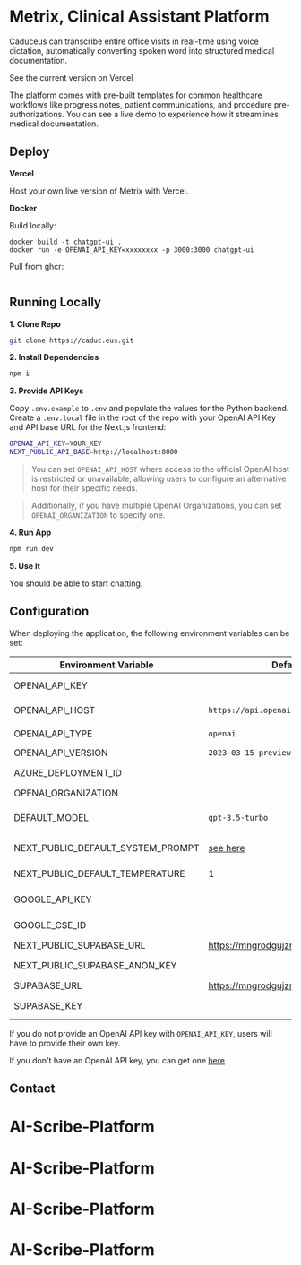 # Metrix, Clinical Assistant Platform


Caduceus can transcribe entire office visits in real-time using voice dictation, automatically converting  spoken word into structured medical documentation. 

See the current version on Vercel

The platform comes with pre-built templates for common healthcare workflows like progress notes, patient communications, and procedure pre-authorizations. You can see a live demo to experience how it streamlines medical documentation.



## Deploy

**Vercel**

Host your own live version of Metrix with Vercel.

**Docker**

Build locally:

```shell
docker build -t chatgpt-ui .
docker run -e OPENAI_API_KEY=xxxxxxxx -p 3000:3000 chatgpt-ui
```

Pull from ghcr:

```
```

## Running Locally

**1. Clone Repo**

```bash
git clone https://caduc.eus.git
```

**2. Install Dependencies**

```bash
npm i
```

**3. Provide API Keys**

Copy `.env.example` to `.env` and populate the values for the Python backend.
Create a `.env.local` file in the root of the repo with your OpenAI API Key and API base URL for the Next.js frontend:

```bash
OPENAI_API_KEY=YOUR_KEY
NEXT_PUBLIC_API_BASE=http://localhost:8000
```

> You can set `OPENAI_API_HOST` where access to the official OpenAI host is restricted or unavailable, allowing users to configure an alternative host for their specific needs.

> Additionally, if you have multiple OpenAI Organizations, you can set `OPENAI_ORGANIZATION` to specify one.

**4. Run App**

```bash
npm run dev
```

**5. Use It**

You should be able to start chatting.

## Configuration

When deploying the application, the following environment variables can be set:

| Environment Variable              | Default value                  | Description                                                                                                                               |
| --------------------------------- | ------------------------------ | ----------------------------------------------------------------------------------------------------------------------------------------- |
| OPENAI_API_KEY                    |                                | The default API key used for authentication with OpenAI                                                                                   |
| OPENAI_API_HOST                   | `https://api.openai.com`       | The base url, for Azure use `https://<endpoint>.openai.azure.com`                                                                         |
| OPENAI_API_TYPE                   | `openai`                       | The API type, options are `openai` or `azure`                                                                                             |
| OPENAI_API_VERSION                | `2023-03-15-preview`           | Only applicable for Azure OpenAI                                                                                                          |
| AZURE_DEPLOYMENT_ID               |                                | Needed when Azure OpenAI, Ref [Azure OpenAI API](https://learn.microsoft.com/zh-cn/azure/cognitive-services/openai/reference#completions) |
| OPENAI_ORGANIZATION               |                                | Your OpenAI organization ID                                                                                                               |
| DEFAULT_MODEL                     | `gpt-3.5-turbo`                | The default model to use on new conversations, for Azure use `gpt-35-turbo`                                                               |
| NEXT_PUBLIC_DEFAULT_SYSTEM_PROMPT | [see here](utils/app/const.ts) | The default system prompt to use on new conversations                                                                                     |
| NEXT_PUBLIC_DEFAULT_TEMPERATURE   | 1                              | The default temperature to use on new conversations                                                                                       |
| GOOGLE_API_KEY                    |                                | See [Custom Search JSON API documentation][GCSE]                                                                                          |
| GOOGLE_CSE_ID                     |                                | See [Custom Search JSON API documentation][GCSE]                                                                                          |
| NEXT_PUBLIC_SUPABASE_URL          | https://mngrodgujznnlczqorod.supabase.co | Supabase project URL                                   |
| NEXT_PUBLIC_SUPABASE_ANON_KEY     |                                | Supabase anon key used by the browser                   |
| SUPABASE_URL                      | https://mngrodgujznnlczqorod.supabase.co | Supabase URL for server usage                          |
| SUPABASE_KEY                      |                                | Supabase key for server usage (anon or service role)    |

If you do not provide an OpenAI API key with `OPENAI_API_KEY`, users will have to provide their own key.

If you don't have an OpenAI API key, you can get one [here](https://platform.openai.com/account/api-keys).

## Contact

[GCSE]: https://developers.google.com/custom-search/v1/overview
# AI-Scribe-Platform
# AI-Scribe-Platform
# AI-Scribe-Platform
# AI-Scribe-Platform
